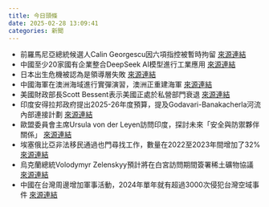 ```yaml
---
title: 今日頭條
date: 2025-02-28 13:09:41
categories: 新聞            
---
```

- 前羅馬尼亞總統候選人Calin Georgescu因六項指控被暫時拘留 [來源連結](https://asiatimes.com/2025/02/romania-epicenter-of-liberal-globalist-vs-populist-nationalist-struggle/)
- 中國至少20家國有企業整合DeepSeek AI模型進行工業應用 [來源連結](https://asiatimes.com/2025/02/deepseek-is-now-the-brain-of-chinese-state-owned-firms/)
- 日本出生危機被認為是領導層失敗 [來源連結](https://asiatimes.com/2025/02/japans-birth-crisis-is-a-leadership-failure/)
- 中國海軍在澳洲海域進行實彈演習，澳洲正重建海軍 [來源連結](https://asiatimes.com/2025/02/chinas-live-fire-flex-shows-australia-is-no-naval-match/)
- 美國財政部長Scott Bessent表示美國正處於私營部門衰退 [來源連結](https://asiatimes.com/2025/02/trump-inherits-bidens-private-sector-recession/)
- 印度安得拉邦政府提出2025-26年度預算，提及Godavari-Banakacherla河流內部連接計劃 [來源連結](https://www.thehindu.com/news/national/andhra-pradesh/ap-govt-presents-32-lakh-cr-budget-for-2025-26/article69273721.ece)
- 歐盟委員會主席Ursula von der Leyen訪問印度，探討未來「安全與防禦夥伴關係」 [來源連結](https://www.thehindu.com/news/national/eu-ursula-von-der-leyen-india-visit-pm-modi-fta-february-28-2025/article69273651.ece)
- 埃塞俄比亞非法移民通過也門尋找工作，數量在2022至2023年間增加了32% [來源連結](https://www.theguardian.com/global-development/2025/feb/28/saudi-border-forces-accused-of-killing-hundreds-of-ethiopian-migrants)
- 烏克蘭總統Volodymyr Zelenskyy預計將在白宮訪問期間簽署稀土礦物協議 [來源連結](https://www.theguardian.com/world/live/2025/feb/28/volodymyr-zelenskyy-donald-trump-us-minerals-deal-russia-ukraine-live-news)
- 中國在台灣周邊增加軍事活動，2024年單年就有超過3000次侵犯台灣空域事件 [來源連結](https://www.theguardian.com/news/audio/2025/feb/28/how-china-uses-salami-slicing-tactics-to-exert-pressure-on-taiwan-video)



